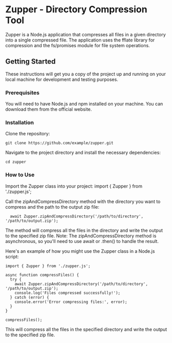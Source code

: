# Zupper - Directory Compression Tool
Zupper is a Node.js application that compresses all files in a given directory into a single compressed file. The application uses the fflate library for compression and the fs/promises module for file system operations.

## Getting Started
These instructions will get you a copy of the project up and running on your local machine for development and testing purposes.

### Prerequisites
You will need to have Node.js and npm installed on your machine. You can download them from the official website.

### Installation
Clone the repository:

    git clone https://github.com/example/zupper.git
Navigate to the project directory and install the necessary dependencies:

    cd zupper

### How to Use
Import the Zupper class into your project:
      import { Zupper } from './zupper.js';
      
Call the zipAndCompressDirectory method with the directory you want to compress and the path to the output zip file:

      await Zupper.zipAndCompressDirectory('/path/to/directory', '/path/to/output.zip');
The method will compress all the files in the directory and write the output to the specified zip file.
Note: The zipAndCompressDirectory method is asynchronous, so you'll need to use await or .then() to handle the result.

Here's an example of how you might use the Zupper class in a Node.js script:

    import { Zupper } from './zupper.js';

    async function compressFiles() {
      try {
        await Zupper.zipAndCompressDirectory('/path/to/directory', '/path/to/output.zip');
        console.log('Files compressed successfully!');
      } catch (error) {
        console.error('Error compressing files:', error);
      }
    }

    compressFiles();
This will compress all the files in the specified directory and write the output to the specified zip file.
